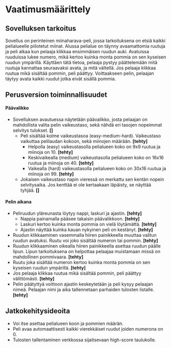 # Vaatimusmäärittely

## Sovelluksen tarkoitus

Sovellus on perinteinen miinaharava-peli, jossa tarkoituksena on etsiä kaikki pelialueelle piilotetut miinat. Alussa pelialue on täynny avaamattomia ruutuja ja peli alkaa kun pelaaja klikkaa ensimmäisen ruudun auki. Avatuissa ruuduissa lukee numero, mikä kertoo kuinka monta pommia on sen kyseisen ruudun ympärillä. Käyttäen tätä tietoa, pelaaja pystyy päättelemään mitä ruutuja kannattaa seuraavaksi avata, ja mitä vältellä. Jos pelaaja klikkaa ruutua mikä sisältää pommin, peli päättyy. Voittaakseen pelin, pelaajan täytyy avata kaikki ruudut jotka eivät sisällä pommia.

## Perusversion toiminnallisuudet

#### Päävalikko
- Sovelluksen avautuessa näytetään päävalikko, josta pelaajan on mahdollista valita pelin vaikeustaso, sekä nähdä eri tasojen nopeimmat selvitys tulokset. **[]**
  - Peli sisältää kolme vaikeustasoa (easy-medium-hard). Vaikeustaso vaikuttaa pelilaudan kokoon, sekä miinojen määrään. **[tehty]**
    - Helpolla (easy) vaikeustasolla pelialueen koko on 9x9 ruutua ja miinoja on 10. **[tehty]**
    - Keskivaikealla (medium) vaikeustasolla pelialueen koko on 16x16 ruutua ja miinoja on 40. **[tehty]**
    - Vaikealla (hard) vaikeustasolla pelialueen koko on 30x16 ruutua ja miinoja on 99. **[tehty]**
  - Jokaisen vaikeustaso napin vieressä on merkattu sen kentän nopein selvitysaika. Jos kenttää ei ole kertaakaan läpäisty, se näyttää tyhjää. **[]**

#### Pelin aikana
- Peliruudun yläreunasta löytyy nappi, laskuri ja ajastin. **[tehty]**
  - Nappia painamalla pääsee takaisin päävalikkoon. **[tehty]**
  - Laskuri kertoo kuinka monta pommia on vielä löytämättä. **[tehty]**
  - Ajastin näyttää kuinka kauan nykyinen peli on kestänyt. **[tehty]**
- Ruudun klikkaaminen vasemmalla hiiren painikkeella muuttaa valitun ruudun avatuksi. Ruutu voi joko sisältää numeron tai pommin. **[tehty]**
- Ruudun klikkaaminen oikealla hiiren painikkeella asettaa ruudun päälle lipun. Lipun tarkoituksena on helpottaa pelaajaa muistamaan missä on mahdollinen pommivaara. **[tehty]**
- Ruutu joka sisältää numeron kertoo kuinka monta pommia on sen kyseisen ruudun ympärillä. **[tehty]**
- Jos pelaaja klikkaa ruutua mikä sisältää pommin, peli päättyy välittömästi. **[tehty]**
- Pelin päätyttyä voittoon ajastin keskeytetään ja peli kysyy pelaajan nimeä. Pelaajan nimi ja aika tallennetaan parhaiden tulosten listalle. **[tehty]**

## Jatkokehitysideoita

- Voi itse asettaa pelialueen koon ja pommien määrän.
- Peli avaa automaattisesti kaikki vierekkäiset ruudut joiden numerona on 0.
- Tulosten tallentaminen verkkossa sijaitsevaan high-score taulukolle.

